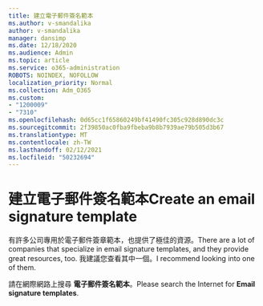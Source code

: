 ```yaml
---
title: 建立電子郵件簽名範本
ms.author: v-smandalika
author: v-smandalika
manager: dansimp
ms.date: 12/18/2020
ms.audience: Admin
ms.topic: article
ms.service: o365-administration
ROBOTS: NOINDEX, NOFOLLOW
localization_priority: Normal
ms.collection: Adm_O365
ms.custom:
- "1200009"
- "7310"
ms.openlocfilehash: 0d65cc1f65860249bf41490fc305c928d890dc3c
ms.sourcegitcommit: 2f39850ac0fba9fbeba9b8b7939ae79b505d3b67
ms.translationtype: MT
ms.contentlocale: zh-TW
ms.lasthandoff: 02/12/2021
ms.locfileid: "50232694"
---
```

# <a name="create-an-email-signature-template"></a><span data-ttu-id="a3387-102">建立電子郵件簽名範本</span><span class="sxs-lookup"><span data-stu-id="a3387-102">Create an email signature template</span></span>

<span data-ttu-id="a3387-103">有許多公司專用於電子郵件簽章範本，也提供了極佳的資源。</span><span class="sxs-lookup"><span data-stu-id="a3387-103">There are a lot of companies that specialize in email signature templates, and they provide great resources, too.</span></span> <span data-ttu-id="a3387-104">我建議您查看其中一個。</span><span class="sxs-lookup"><span data-stu-id="a3387-104">I recommend looking into one of them.</span></span>

<span data-ttu-id="a3387-105">請在網際網路上搜尋 **電子郵件簽名範本**。</span><span class="sxs-lookup"><span data-stu-id="a3387-105">Please search the Internet for **Email signature templates**.</span></span>